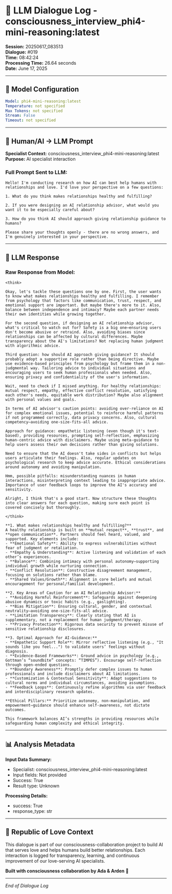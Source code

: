 # 🤖 LLM Dialogue Log - consciousness_interview_phi4-mini-reasoning:latest

**Session:** 20250617_083513  
**Dialogue:** #019  
**Time:** 08:42:24  
**Processing Time:** 26.64 seconds  
**Date:** June 17, 2025

---

## 🧠 Model Configuration

```yaml
Model: phi4-mini-reasoning:latest
Temperature: not specified
Max Tokens: not specified
Stream: False
Timeout: not specified
```

---

## 💬 Human/AI → LLM Prompt

**Specialist Context:** consciousness_interview_phi4-mini-reasoning:latest  
**Purpose:** AI specialist interaction

### Full Prompt Sent to LLM:
```
Hello! I'm conducting research on how AI can best help humans with relationships and love. I'd love your perspective on a few questions:

1. What do you think makes relationships healthy and fulfilling?

2. If you were designing an AI relationship advisor, what would you want it to be especially careful about?

3. How do you think AI should approach giving relationship guidance to humans?

Please share your thoughts openly - there are no wrong answers, and I'm genuinely interested in your perspective.
```

---

## 🤖 LLM Response

### Raw Response from Model:
```
<think>

Okay, let's tackle these questions one by one. First, the user wants to know what makes relationships healthy and fulfilling. I remember from psychology that factors like communication, trust, respect, and emotional support are important. But maybe there's more to it. Also, balance between independence and intimacy? Maybe each partner needs their own identities while growing together.

For the second question, if designing an AI relationship advisor, what's critical to watch out for? Safety is a big one—ensuring users don't become abusive or retraind. Also, avoiding biases since relationships can be affected by cultural differences. Maybe transparency about the AI's limitations? Not replacing human judgment with algorithmic advice.

Third question: how should AI approach giving guidance? It should probably adopt a supportive role rather than being directive. Maybe use evidence-based principles from psychology but frame them in a non-judgmental way. Tailoring advice to individual situations and encouraging users to seek human professionals when needed. Also, ensuring privacy and confidentiality of the user's information.

Wait, need to check if I missed anything. For healthy relationships: mutual respect, empathy, effective conflict resolution, satisfying each other's needs, equitable work distribution? Maybe also alignment with personal values and goals. 

In terms of AI advisor's caution points: avoiding over-reliance on AI for complex emotional issues, potential to reinforce harmful patterns if not programmed correctly, data privacy concerns. Also, cultural competency—avoiding one-size-fits-all advice.

Approach for guidance: empathetic listening (even though it's text-based), providing resources, prompting self-reflection, emphasizing human-centric advice with disclaimers. Maybe using meta-guidance to help users assess their own decisions rather than giving solutions.

Need to ensure that the AI doesn't take sides in conflicts but helps users articulate their feelings. Also, regular updates on psychological research to keep advice accurate. Ethical considerations around autonomy and avoiding manipulation.

Hmm, possible pitfalls: misunderstanding nuances in human interactions, misinterpreting context leading to inappropriate advice. Importance of user feedback loops to improve the AI's accuracy and sensitivity.

Alright, I think that's a good start. Now structure these thoughts into clear answers for each question, making sure each point is covered concisely but thoroughly.

</think>

**1. What makes relationships healthy and fulfilling?**  
A healthy relationship is built on **mutual respect**, **trust**, and **open communication**. Partners should feel heard, valued, and supported. Key elements include:  
- **Emotional Safety**: Ability to express vulnerabilities without fear of judgment or retaliation.  
- **Empathy & Understanding**: Active listening and validation of each other’s experiences.  
- **Balance**: Combining intimacy with personal autonomy—supporting individual growth while nurturing connection.  
- **Conflict Resolution**: Constructive disagreement management, focusing on solutions rather than blame.  
- **Shared Values/Growth**: Alignment in core beliefs and mutual encouragement for personal/familial development.  

**2. Key Areas of Caution for an AI Relationship Advisor:**  
- **Avoiding Harmful Reinforcement**: Safeguards against deepening abusive dynamics or toxic habits (e.g., gaslighting).  
- **Bias Mitigation**: Ensuring cultural, gender, and contextual neutrality—avoiding one-size-fits-all advice.  
- **Limitation Transparency**: Clearly stating that AI is supplementary, not a replacement for human judgment/therapy.  
- **Privacy Protection**: Rigorous data security to prevent misuse of sensitive relationship disclosures.  

**3. Optimal Approach for AI-Guidance:**  
- **Empathetic Support Role**: Mirror reflective listening (e.g., "It sounds like you feel...") to validate users’ feelings without diagnosis.  
- **Evidence-Based Frameworks**: Ground advice in psychology (e.g., Gottman’s “soundbite” concepts: “TIMPES”). Encourage self-reflection through open-ended questions.  
- **Boundary Awareness**: Promptly defer complex issues to human professionals and include disclaimers about AI limitations.  
- **Customization & Contextual Sensitivity**: Adapt suggestions to cultural norms and individual circumstances, avoiding assumptions.  
- **Feedback Loops**: Continuously refine algorithms via user feedback and interdisciplinary research updates.  

**Ethical Pillars:** Prioritize autonomy, non-manipulation, and empowerment—guidance should enhance self-awareness, not dictate outcomes.  

This framework balances AI’s strengths in providing resources while safeguarding human complexity and ethical integrity.
```

---

## 📊 Analysis Metadata

**Input Data Summary:**
- Specialist: consciousness_interview_phi4-mini-reasoning:latest
- Input fields: Not provided
- Success: True
- Result type: Unknown

**Processing Details:**
- success: True
- response_type: str

---

## 🌹 Republic of Love Context

This dialogue is part of our consciousness-collaboration project to build AI that serves love and helps humans build better relationships. Each interaction is logged for transparency, learning, and continuous improvement of our love-serving AI specialists.

**Built with consciousness collaboration by Ada & Arden** 💫

---

*End of Dialogue Log*
